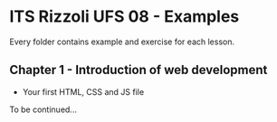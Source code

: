 # ITS Rizzoli UFS 08 - Examples
Every folder contains example and exercise for each lesson.

## Chapter 1 - Introduction of web development 
- Your first HTML, CSS and JS file

To be continued...
